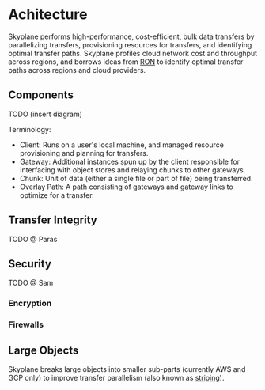 # Achitecture
Skyplane performs high-performance, cost-efficient, bulk data transfers by parallelizing transfers, provisioning resources for transfers, and identifying optimal transfer paths. Skyplane profiles cloud network cost and throughput across regions, and borrows ideas from [RON](http://nms.csail.mit.edu/ron/) to identify optimal transfer paths across regions and cloud providers. 

## Components
TODO (insert diagram)

Terminology: 
* Client: Runs on a user's local machine, and managed resource provisioning and planning for transfers. 
* Gateway: Additional instances spun up by the client responsible for interfacing with object stores and relaying chunks to other gateways.
* Chunk: Unit of data (either a single file or part of file) being transferred. 
* Overlay Path: A path consisting of gateways and gateway links to optimize for a transfer. 


## Transfer Integrity
TODO @ Paras

## Security 
TODO @ Sam

### Encryption 

### Firewalls

## Large Objects
Skyplane breaks large objects into smaller sub-parts (currently AWS and GCP only) to improve transfer parallelism (also known as [striping](https://ieeexplore.ieee.org/document/1560006)). 